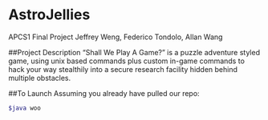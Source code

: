 # AstroJellies
APCS1 Final Project
Jeffrey Weng, Federico Tondolo, Allan Wang

##Project Description
“Shall We Play A Game?” is a puzzle adventure styled game, using unix based commands plus custom in-game commands to hack your way stealthily into a secure research facility hidden behind multiple obstacles.

##To Launch
Assuming you already have pulled our repo:
```bash
$java woo
```

